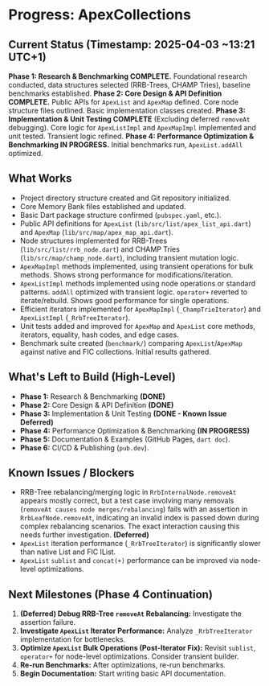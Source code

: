 # Progress: ApexCollections

## Current Status (Timestamp: 2025-04-03 ~13:21 UTC+1)

**Phase 1: Research & Benchmarking COMPLETE.** Foundational research conducted, data structures selected (RRB-Trees, CHAMP Tries), baseline benchmarks established.
**Phase 2: Core Design & API Definition COMPLETE.** Public APIs for `ApexList` and `ApexMap` defined. Core node structure files outlined. Basic implementation classes created.
**Phase 3: Implementation & Unit Testing COMPLETE** (Excluding deferred `removeAt` debugging). Core logic for `ApexListImpl` and `ApexMapImpl` implemented and unit tested. Transient logic refined.
**Phase 4: Performance Optimization & Benchmarking IN PROGRESS.** Initial benchmarks run, `ApexList.addAll` optimized.

## What Works

-   Project directory structure created and Git repository initialized.
-   Core Memory Bank files established and updated.
-   Basic Dart package structure confirmed (`pubspec.yaml`, etc.).
-   Public API definitions for `ApexList` (`lib/src/list/apex_list_api.dart`) and `ApexMap` (`lib/src/map/apex_map_api.dart`).
-   Node structures implemented for RRB-Trees (`lib/src/list/rrb_node.dart`) and CHAMP Tries (`lib/src/map/champ_node.dart`), including transient mutation logic.
-   `ApexMapImpl` methods implemented, using transient operations for bulk methods. Shows strong performance for modifications/iteration.
-   `ApexListImpl` methods implemented using node operations or standard patterns. `addAll` optimized with transient logic. `operator+` reverted to iterate/rebuild. Shows good performance for single operations.
-   Efficient iterators implemented for `ApexMapImpl` (`_ChampTrieIterator`) and `ApexListImpl` (`_RrbTreeIterator`).
-   Unit tests added and improved for `ApexMap` and `ApexList` core methods, iterators, equality, hash codes, and edge cases.
-   Benchmark suite created (`benchmark/`) comparing `ApexList`/`ApexMap` against native and FIC collections. Initial results gathered.

## What's Left to Build (High-Level)

-   **Phase 1:** Research & Benchmarking **(DONE)**
-   **Phase 2:** Core Design & API Definition **(DONE)**
-   **Phase 3:** Implementation & Unit Testing **(DONE - Known Issue Deferred)**
-   **Phase 4:** Performance Optimization & Benchmarking **(IN PROGRESS)**
-   **Phase 5:** Documentation & Examples (GitHub Pages, `dart doc`).
-   **Phase 6:** CI/CD & Publishing (`pub.dev`).

## Known Issues / Blockers

-   RRB-Tree rebalancing/merging logic in `RrbInternalNode.removeAt` appears mostly correct, but a test case involving many removals (`removeAt causes node merges/rebalancing`) fails with an assertion in `RrbLeafNode.removeAt`, indicating an invalid index is passed down during complex rebalancing scenarios. The exact interaction causing this needs further investigation. **(Deferred)**
-   `ApexList` iteration performance (`_RrbTreeIterator`) is significantly slower than native List and FIC IList.
-   `ApexList` `sublist` and `concat(+)` performance can be improved via node-level optimizations.

## Next Milestones (Phase 4 Continuation)

1.  **(Deferred) Debug RRB-Tree `removeAt` Rebalancing:** Investigate the assertion failure.
2.  **Investigate `ApexList` Iterator Performance:** Analyze `_RrbTreeIterator` implementation for bottlenecks.
3.  **Optimize `ApexList` Bulk Operations (Post-Iterator Fix):** Revisit `sublist`, `operator+` for node-level optimizations. Consider transient builder.
4.  **Re-run Benchmarks:** After optimizations, re-run benchmarks.
5.  **Begin Documentation:** Start writing basic API documentation.